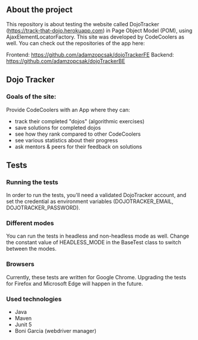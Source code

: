 ## About the project

This repository is about testing the website called DojoTracker (https://track-that-dojo.herokuapp.com) 
in Page Object Model (POM), using AjaxElementLocatorFactory.
This site was developed by CodeCoolers as well. You can check out the repositories of the app here:

Frontend: https://github.com/adamzopcsak/dojoTrackerFE
Backend: https://github.com/adamzopcsak/dojoTrackerBE

## Dojo Tracker

### Goals of the site:

Provide CodeCoolers with an App where they can:

- track their completed "dojos" (algorithmic exercises)
- save solutions for completed dojos
- see how they rank compared to other CodeCoolers
- see various statistics about their progress
- ask mentors & peers for their feedback on solutions

## Tests
### Running the tests

In order to run the tests, you'll need a validated DojoTracker account, and set the credential as environment variables
(DOJOTRACKER_EMAIL, DOJOTRACKER_PASSWORD).

### Different modes

You can run the tests in headless and non-headless mode as well. Change the constant value of HEADLESS_MODE in the
BaseTest class to switch between the modes.

### Browsers

Currently, these tests are written for Google Chrome. Upgrading the tests for Firefox and Microsoft Edge 
will happen in the future.

### Used technologies

- Java
- Maven
- Junit 5
- Boni Garcia (webdriver manager)